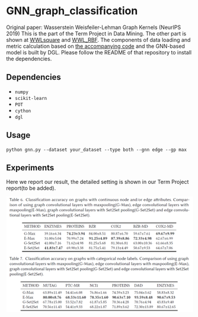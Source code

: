 # GNN_graph_classification
Original paper: Wasserstein Weisfeiler-Lehman Graph Kernels (NeurIPS 2019)
This is the part of the Term Project in Data Mining. The other part is shown at [WWLsquare](https://github.com/njuxx/WWLsquare) and [WWL_RBF](https://github.com/yypurpose/WWL-RBF).
The components of data loading and metric calculation based on [the accompanying code](https://github.com/BorgwardtLab/WWL) and the GNN-based model is built by DGL. Please follow the README of that repository to install the dependencies.

## Dependencies

- `numpy`
- `scikit-learn`
- `POT`
- `cython`
- `dgl`

## Usage

```
python gnn.py --dataset your_dataset --type both --gnn edge --gp max
```

## Experiments

Here we report our result, the detailed setting is shown in our  Term Project report(to be added).

![image-20201218181004526](img/image-20201218181004526.png)
